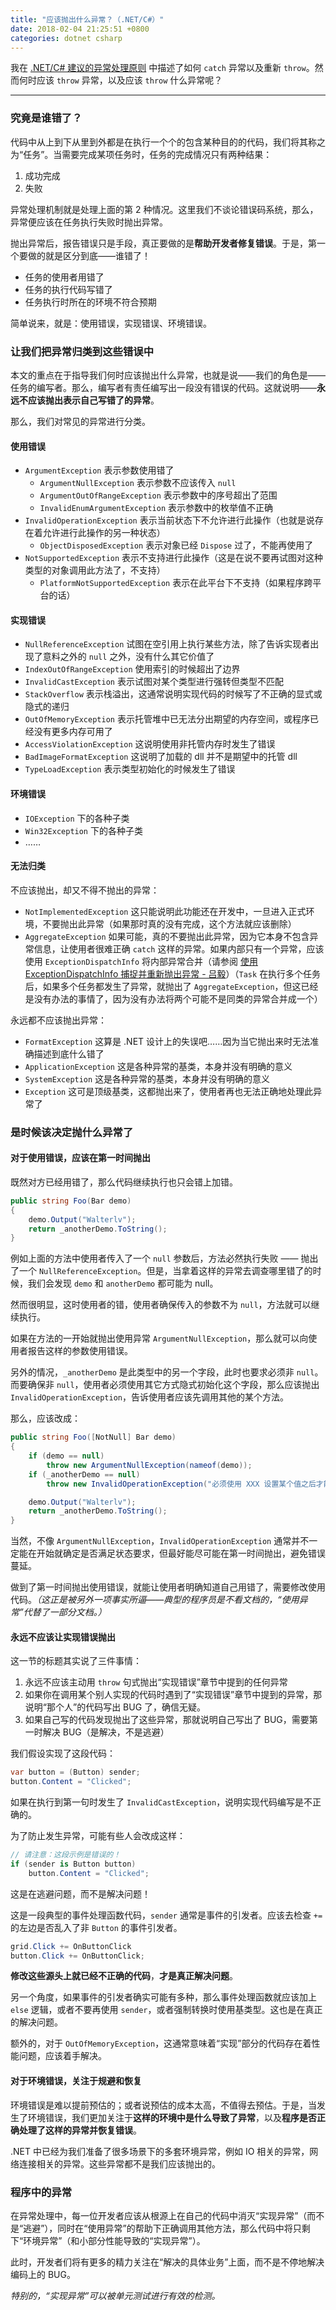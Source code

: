 ```yaml
---
title: "应该抛出什么异常？（.NET/C#）"
date: 2018-02-04 21:25:51 +0800
categories: dotnet csharp
---
```


我在 [.NET/C# 建议的异常处理原则](/post/suggestions-for-handling-exceptions.html) 中描述了如何 `catch` 异常以及重新 `throw`。然而何时应该 `throw` 异常，以及应该 `throw` 什么异常呢？

---

<div id="toc"></div>

### 究竟是谁错了？

代码中从上到下从里到外都是在执行一个个的包含某种目的的代码，我们将其称之为“任务”。当需要完成某项任务时，任务的完成情况只有两种结果：

1. 成功完成
1. 失败

异常处理机制就是处理上面的第 2 种情况。这里我们不谈论错误码系统，那么，异常便应该在任务执行失败时抛出异常。

抛出异常后，报告错误只是手段，真正要做的是**帮助开发者修复错误**。于是，第一个要做的就是区分到底——谁错了！

- 任务的使用者用错了
- 任务的执行代码写错了
- 任务执行时所在的环境不符合预期

简单说来，就是：使用错误，实现错误、环境错误。

### 让我们把异常归类到这些错误中

本文的重点在于指导我们何时应该抛出什么异常，也就是说——我们的角色是——任务的编写者。那么，编写者有责任编写出一段没有错误的代码。这就说明——**永远不应该抛出表示自己写错了的异常**。

那么，我们对常见的异常进行分类。

#### 使用错误

- `ArgumentException` 表示参数使用错了
    - `ArgumentNullException` 表示参数不应该传入 `null`
    - `ArgumentOutOfRangeException` 表示参数中的序号超出了范围
    - `InvalidEnumArgumentException` 表示参数中的枚举值不正确
- `InvalidOperationException` 表示当前状态下不允许进行此操作（也就是说存在着允许进行此操作的另一种状态）
    - `ObjectDisposedException` 表示对象已经 `Dispose` 过了，不能再使用了
- `NotSupportedException` 表示不支持进行此操作（这是在说不要再试图对这种类型的对象调用此方法了，不支持）
    - `PlatformNotSupportedException` 表示在此平台下不支持（如果程序跨平台的话）

#### 实现错误

- `NullReferenceException` 试图在空引用上执行某些方法，除了告诉实现者出现了意料之外的 `null` 之外，没有什么其它价值了
- `IndexOutOfRangeException` 使用索引的时候超出了边界
- `InvalidCastException` 表示试图对某个类型进行强转但类型不匹配
- `StackOverflow` 表示栈溢出，这通常说明实现代码的时候写了不正确的显式或隐式的递归
- `OutOfMemoryException` 表示托管堆中已无法分出期望的内存空间，或程序已经没有更多内存可用了
- `AccessViolationException` 这说明使用非托管内存时发生了错误
- `BadImageFormatException` 这说明了加载的 dll 并不是期望中的托管 dll
- `TypeLoadException` 表示类型初始化的时候发生了错误

#### 环境错误

- `IOException` 下的各种子类
- `Win32Exception` 下的各种子类
- ……

#### 无法归类

不应该抛出，却又不得不抛出的异常：

- `NotImplementedException` 这只能说明此功能还在开发中，一旦进入正式环境，不要抛出此异常（如果那时真的没有完成，这个方法就应该删除）
- `AggregateException` 如果可能，真的不要抛出此异常，因为它本身不包含异常信息，让使用者很难正确 `catch` 这样的异常。如果内部只有一个异常，应该使用 `ExceptionDispatchInfo` 将内部异常合并（请参阅 [使用 ExceptionDispatchInfo 捕捉并重新抛出异常 - 吕毅](/post/exceptiondispatchinfo-capture-throw.html)）（`Task` 在执行多个任务后，如果多个任务都发生了异常，就抛出了 `AggregateException`，但这已经是没有办法的事情了，因为没有办法将两个可能不是同类的异常合并成一个）

永远都不应该抛出异常：

- `FormatException` 这算是 .NET 设计上的失误吧……因为当它抛出来时无法准确描述到底什么错了
- `ApplicationException` 这是各种异常的基类，本身并没有明确的意义
- `SystemException` 这是各种异常的基类，本身并没有明确的意义
- `Exception` 这可是顶级基类，这都抛出来了，使用者再也无法正确地处理此异常了

### 是时候该决定抛什么异常了

#### 对于使用错误，应该在第一时间抛出

既然对方已经用错了，那么代码继续执行也只会错上加错。

```csharp
public string Foo(Bar demo)
{
    demo.Output("Walterlv");
    return _anotherDemo.ToString();
}
```

例如上面的方法中使用者传入了一个 `null` 参数后，方法必然执行失败 —— 抛出了一个 `NullReferenceException`。但是，当拿着这样的异常去调查哪里错了的时候，我们会发现 `demo` 和 `anotherDemo` 都可能为 null。

然而很明显，这时使用者的错，使用者确保传入的参数不为 `null`，方法就可以继续执行。

如果在方法的一开始就抛出使用异常 `ArgumentNullException`，那么就可以向使用者报告这样的参数使用错误。

另外的情况，`_anotherDemo` 是此类型中的另一个字段，此时也要求必须非 `null`。而要确保非 `null`，使用者必须使用其它方式隐式初始化这个字段，那么应该抛出 `InvalidOperationException`，告诉使用者应该先调用其他的某个方法。

那么，应该改成：

```csharp
public string Foo([NotNull] Bar demo)
{
    if (demo == null)
        throw new ArgumentNullException(nameof(demo));
    if (_anotherDemo == null)
        throw new InvalidOperationException("必须使用 XXX 设置某个值之后才能使用 Foo 方法。");

    demo.Output("Walterlv");
    return _anotherDemo.ToString();
}
```

当然，不像 `ArgumentNullException`，`InvalidOperationException` 通常并不一定能在开始就确定是否满足状态要求，但最好能尽可能在第一时间抛出，避免错误蔓延。

做到了第一时间抛出使用错误，就能让使用者明确知道自己用错了，需要修改使用代码。*（这正是被另外一项事实所逼——典型的程序员是不看文档的，“使用异常”代替了一部分文档。）*

#### 永远不应该让实现错误抛出

这一节的标题其实说了三件事情：

1. 永远不应该主动用 `throw` 句式抛出“实现错误”章节中提到的任何异常
1. 如果你在调用某个别人实现的代码时遇到了“实现错误”章节中提到的异常，那说明“那个人”的代码写出 BUG 了，确信无疑。
1. 如果自己写的代码发现抛出了这些异常，那就说明自己写出了 BUG，需要第一时解决 BUG（是解决，不是逃避）

我们假设实现了这段代码：

```csharp
var button = (Button) sender;
button.Content = "Clicked";
```

如果在执行到第一句时发生了 `InvalidCastException`，说明实现代码编写是不正确的。

为了防止发生异常，可能有些人会改成这样：

```csharp
// 请注意：这段示例是错误的！
if (sender is Button button)
    button.Content = "Clicked";
```

这是在逃避问题，而不是解决问题！

这是一段典型的事件处理函数代码，`sender` 通常是事件的引发者。应该去检查 `+=` 的左边是否乱入了非 `Button` 的事件引发者。

```csharp
grid.Click += OnButtonClick
button.Click += OnButtonClick;
```

**修改这些源头上就已经不正确的代码**，**才是真正解决问题**。

另一个角度，如果事件的引发者确实可能有多种，那么事件处理函数就应该加上 `else` 逻辑，或者不要再使用 `sender`，或者强制转换时使用基类型。这也是在真正的解决问题。

额外的，对于 `OutOfMemoryException`，这通常意味着“实现”部分的代码存在着性能问题，应该着手解决。

#### 对于环境错误，关注于规避和恢复

环境错误是难以提前预估的；或者说预估的成本太高，不值得去预估。于是，当发生了环境错误，我们更加关注于**这样的环境中是什么导致了异常**，以及**程序是否正确处理了这样的异常并恢复错误**。

.NET 中已经为我们准备了很多场景下的多套环境异常，例如 IO 相关的异常，网络连接相关的异常。这些异常都不是我们应该抛出的。

### 程序中的异常

在异常处理中，每一位开发者应该从根源上在自己的代码中消灭“实现异常”（而不是“逃避”），同时在“使用异常”的帮助下正确调用其他方法，那么代码中将只剩下“环境异常”（和小部分性能导致的“实现异常”）。

此时，开发者们将有更多的精力关注在“解决的具体业务”上面，而不是不停地解决编码上的 BUG。

*特别的，“实现异常”可以被单元测试进行有效的检测。*
